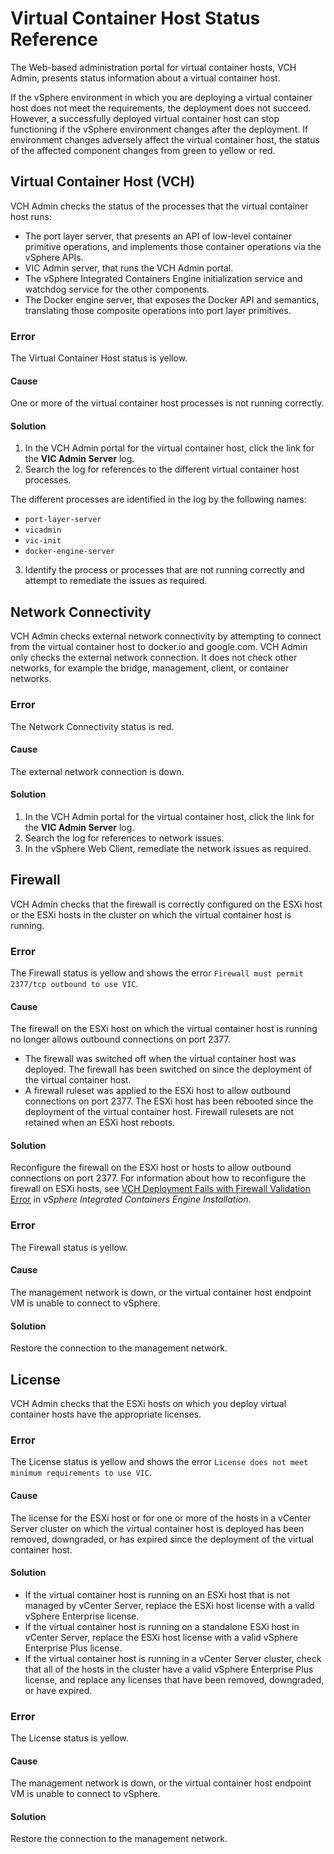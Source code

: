 # Virtual Container Host Status Reference #

The Web-based administration portal for virtual container hosts, VCH Admin, presents status information about a virtual container host.

If the vSphere environment in which you are deploying a virtual container host does not meet the requirements, the deployment does not succeed. However, a successfully deployed virtual container host can stop functioning if the vSphere environment changes after the deployment. If environment changes adversely affect the virtual container host, the status of the affected component changes from green to yellow or red.

## Virtual Container Host (VCH) ##

VCH Admin checks the status of the processes that the virtual container host runs:

- The port layer server, that presents an API of low-level container primitive operations, and implements those container operations via the vSphere APIs.
- VIC Admin server, that runs the VCH Admin portal. 
- The vSphere Integrated Containers Engine initialization service and watchdog service for the other components. 
- The Docker engine server, that exposes the Docker API and semantics, translating those composite operations into port layer primitives.

### Error ###

The Virtual Container Host status is yellow.

#### Cause ####

One or more of the virtual container host processes is not running correctly.

#### Solution ####

1. In the VCH Admin portal for the virtual container host, click the link for the **VIC Admin Server** log.
2. Search the log for references to the different virtual container host processes.

  The different processes are identified in the log by the following names:

  - `port-layer-server`
  - `vicadmin`
  - `vic-init`
  - `docker-engine-server`

3. Identify the process or processes that are not running correctly and attempt to remediate the issues as required.

## Network Connectivity ##

VCH Admin checks external network connectivity by attempting to connect from the virtual container host to docker.io and google.com. VCH Admin only checks the external network connection. It does not check other networks, for example the bridge, management, client, or container networks.

### Error ###

The Network Connectivity status is red.

#### Cause ####

The external network connection is down.

#### Solution ####

1. In the VCH Admin portal for the virtual container host, click the link for the **VIC Admin Server** log.
2. Search the log for references to network issues.
3. In the vSphere Web Client, remediate the network issues as required.

## Firewall ##

VCH Admin checks that the firewall is correctly configured on the ESXi host or the ESXi hosts in the cluster on which the virtual container host is running.

### Error ###

The Firewall status is yellow and shows the error `Firewall must permit 2377/tcp outbound to use VIC`.

#### Cause ####

The firewall on the ESXi host on which the virtual container host is running no longer allows outbound connections on port 2377.

- The firewall was switched off when the virtual container host was deployed. The firewall has been switched on since the deployment of the virtual container host.
- A firewall ruleset was applied to the ESXi host to allow outbound connections on port 2377. The ESXi host has been rebooted since the deployment of the virtual container host. Firewall rulesets are not retained when an ESXi host reboots.

#### Solution ####

Reconfigure the firewall on the ESXi host or hosts to allow  outbound connections on port 2377. For information about how to reconfigure the firewall on ESXi hosts, see [VCH Deployment Fails with Firewall Validation Error](../vic_installation/ts_firewall_error.html) in *vSphere Integrated Containers Engine Installation*.


### Error ###
The Firewall status is yellow.

#### Cause ####
The management network is down, or the virtual container host endpoint VM is unable to connect to vSphere.

#### Solution ####

Restore the connection to the management network.

## License ##

VCH Admin checks that the ESXi hosts on which you deploy virtual container hosts have the appropriate licenses.

### Error ###

The License status is yellow and shows the error `License does not meet minimum requirements to use VIC`.

#### Cause ####

The license for the ESXi host or for one or more of the hosts in a vCenter Server cluster on which the virtual container host is deployed has been removed, downgraded, or has expired since the deployment of the virtual container host.

#### Solution ####

- If the virtual container host is running on an ESXi host that is not managed by vCenter Server, replace the ESXi host license with a valid vSphere Enterprise license.
- If the virtual container host is running on a standalone ESXi host in vCenter Server, replace the ESXi host license with a valid vSphere Enterprise Plus license.
- If the virtual container host is running in a vCenter Server cluster, check that all of the hosts in the cluster have a valid vSphere Enterprise Plus license, and replace any licenses that have been removed, downgraded, or have expired.

### Error ###
The License status is yellow.

#### Cause ####
The management network is down, or the virtual container host endpoint VM is unable to connect to vSphere.

#### Solution ####

Restore the connection to the management network.